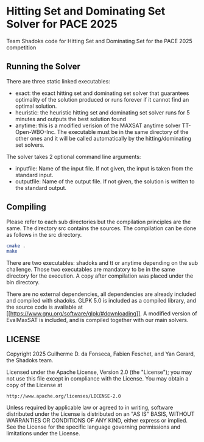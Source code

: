 # Hitting Set and Dominating Set Solver for PACE 2025

Team Shadoks code for Hitting Set and Dominating Set for the PACE 2025 competition

## Running the Solver

There are three static linked executables:

 - exact: the exact hitting set and dominating set solver that guarantees optimality of the solution produced or runs forever if it cannot find an optimal solution.
 - heuristic: the heuristic hitting set and dominating set solver runs for 5 minutes and outputs the best solution found
 - anytime: this is a modified verision of the MAXSAT anytime solver TT-Open-WBO-Inc. The executable must be in the same directory of the other ones and it will be called automatically by the hitting/dominating set solvers.

The solver takes 2 optional command line arguments:

 - inputfile: Name of the input file. If not given, the input is taken from the standard input.
 - outputfile: Name of the output file. If not given, the solution is written to the standard output.

## Compiling

Please refer to each sub directories but the compilation principles are the same. The directory src contains the sources. The compilation can be done as follows in the src directory.

```bash
cmake .
make
```
There are two executables: shadoks and tt or anytime depending on the sub challenge. Those two executables are mandatory to be in the same directory for the execution. A copy after compilation was placed under the bin directory.

There are no external dependencies, all dependencies are already included and compiled with shadoks. GLPK 5.0 is included as a compiled library, and the source code is available at [[https://www.gnu.org/software/glpk/#downloading]]. A modified version of EvalMaxSAT is included, and is compiled together with our main solvers.

## LICENSE
Copyright 2025 Guilherme D. da Fonseca, Fabien Feschet, and Yan Gerard, the Shadoks team.

Licensed under the Apache License, Version 2.0 (the "License");
you may not use this file except in compliance with the License.
You may obtain a copy of the License at

    http://www.apache.org/licenses/LICENSE-2.0

Unless required by applicable law or agreed to in writing, software
distributed under the License is distributed on an "AS IS" BASIS,
WITHOUT WARRANTIES OR CONDITIONS OF ANY KIND, either express or implied.
See the License for the specific language governing permissions and
limitations under the License.

